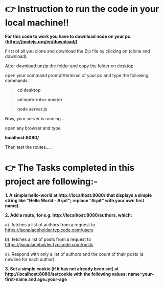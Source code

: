 # **:point_right:** Instruction to run the code in your local machine!!

**For this code to work you have to download node on your pc.(https://nodejs.org/en/download/)**

First of all you clone and download the Zip file by clicking on (clone and download).

After download unzip the folder and copy the folder on desktop  

open your command prompt/terminal of your pc and type the following commands.

>**cd desktop**

>**cd node-intro-master**

>**node server.js**

Now, your server is running ... 

open any browser and type

**localhost:8080/**

Then test the routes.....

# **:point_right:** The Tasks completed in this project are following:-

**1. A simple hello-world at http://localhost:8080/ that displays a simple string like "Hello World - Arpit"; replace "Arpit" with your own first name).**

**2. Add a route, for e.g. http://localhost:8080/authors, which:**

 a). fetches a list of authors from a request to https://jsonplaceholder.typicode.com/users 
 
 b). fetches a list of posts from a request to https://jsonplaceholder.typicode.com/posts
 
 c). Respond with only a list of authors and the count of their posts (a newline for each author).
 
 **3. Set a simple cookie (if it has not already been set) at http://localhost:8080/setcookie with the following values: name=your-first-name and age=your-age**
 
